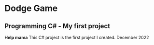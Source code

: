 # Dodge Game
## Programming C# - My first project
**Help mama**
This C# project is the first project I created.
December 2022


